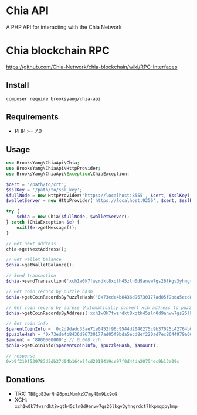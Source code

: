 # Chia API
A PHP API for interacting with the Chia Network

# Chia blockchain RPC
https://github.com/Chia-Network/chia-blockchain/wiki/RPC-Interfaces

## Install

```bash
composer require brooksyang/chia-api
```
## Requirements

* PHP >= 7.0

## Usage

```php
use BrooksYang\ChiaApi\Chia;
use BrooksYang\ChiaApi\HttpProvider;
use BrooksYang\ChiaApi\Exception\ChiaException;

$cert = '/path/to/crt';
$sslKey = '/path/to/ssl_key';
$fullNode = new HttpProvider('https://localhost:8555', $cert, $sslKey);
$walletServer = new HttpProvider('https://localhost:9256', $cert, $sslKey);

try {
    $chia = new Chia($fullNode, $walletServer);
} catch (ChiaException $e) {
    exit($e->getMessage());
}

// Get next address
chia->getNextAddress();

// Get wallet balance
$chia->getWalletBalance();

// Send transaction
$chia->sendTransaction('xch1w0k7fwzrdkt8xqth45zln0d9anvw7gs26lkgv3yhngrdct7hkpmqdpyhmp', 1);

// Get coin record by puzzle hash
$chia->getCoinRecordsByPuzzleHash('0x73ede4b8436d96730177ad05f9bda5ecd8ef220ad7ec8644979a06dc2fd7b076');

// Get coin record by adress（Automatically convert xch address to puzzle hash）
$chia->getCoinRecordsByAddress('xch1w0k7fwzrdkt8xqth45zln0d9anvw7gs26lkgv3yhngrdct7hkpmqdpyhmp');

// Get coin info
$parentCoinInfo = '0x2d9dadc33ae71e0452f96c9544d2040275c9b37025c42764b0017a63cc8a2af6';
$puzzleHash = '0x73ede4b8436d96730177ad05f9bda5ecd8ef220ad7ec8644979a06dc2fd7b076';
$amount = '8000000000'; // 0.008 xch
$chia->getCoinInfo($parentCoinInfo, $puzzleHash, $amount);

// response
0xb9f219f539783d3db37d04b164e2fcd2019419ce97f0d44da20754ec9b13a09c
```

## Donations
 - TRX: ```TB8gbB3erNn96poiMumkzX7my4Em9Lx9oG```
 - XCH: ```xch1w0k7fwzrdkt8xqth45zln0d9anvw7gs26lkgv3yhngrdct7hkpmqdpyhmp```
